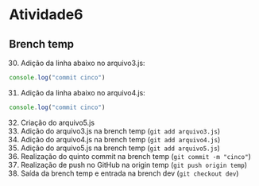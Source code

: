 # Atividade6

## Brench temp

30. Adição da linha abaixo no arquivo3.js:
```JavaScript
console.log("commit cinco")
```
31. Adição da linha abaixo no arquivo4.js:
```JavaScript
console.log("commit cinco")
```
32. Criação do arquivo5.js
33. Adição do arquivo3.js na brench temp (`git add arquivo3.js`)
34. Adição do arquivo4.js na brench temp (`git add arquivo4.js`)
35. Adição do arquivo5.js na brench temp (`git add arquivo5.js`)
36. Realização do quinto commit na brench temp (`git commit -m "cinco"`)
37. Realização de push no GitHub na origin temp (`git push origin temp`)
38. Saída da brench temp e entrada na brench dev (`git checkout dev`)
